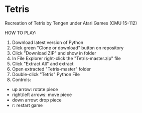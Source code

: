# Tetris
Recreation of Tetris by Tengen under Atari Games (CMU 15-112)

HOW TO PLAY:
1. Download latest version of Python
2. Click green "Clone or download" button on repository
3. Click "Download ZIP" and show in folder
4. In File Explorer right-click the "Tetris-master.zip" file
5. Click "Extract All" and extract
6. Open extracted "Tetris-master" folder
7. Double-click "Tetris" Python File
8. Controls:
- up arrow: rotate piece
- right/left arrows: move piece
- down arrow: drop piece
- r: restart game
